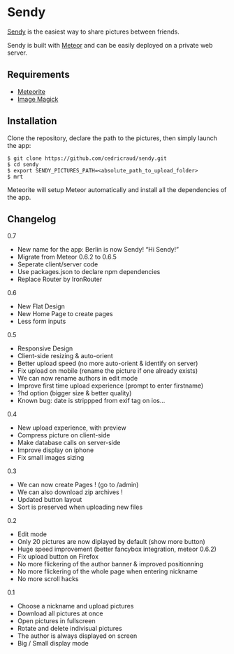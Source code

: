 # Sendy

[Sendy](http://sendy:2013) is the easiest way to share pictures between friends.

Sendy is built with [Meteor](http://www.meteor.com) and can be easily deployed on a private web server.

## Requirements

- [Meteorite](https://github.com/oortcloud/meteorite)
- [Image Magick](http://www.imagemagick.org)

## Installation

Clone the repository, declare the path to the pictures, then simply launch the app:

```
$ git clone https://github.com/cedricraud/sendy.git
$ cd sendy
$ export SENDY_PICTURES_PATH=<absolute_path_to_upload_folder>
$ mrt
```

Meteorite will setup Meteor automatically and install all the dependencies of the app.

## Changelog

0.7

* New name for the app: Berlin is now Sendy! “Hi Sendy!”
* Migrate from Meteor 0.6.2 to 0.6.5
* Seperate client/server code
* Use packages.json to declare npm dependencies
* Replace Router by IronRouter

0.6

* New Flat Design
* New Home Page to create pages
* Less form inputs

0.5

* Responsive Design
* Client-side resizing & auto-orient
* Better upload speed (no more auto-orient & identify on server)
* Fix upload on mobile (rename the picture if one already exists)
* We can now rename authors in edit mode
* Improve first time upload experience (prompt to enter firstname)
* ?hd option (bigger size & better quality)
* Known bug: date is strippped from exif tag on ios...

0.4

* New upload experience, with preview
* Compress picture on client-side
* Make database calls on server-side
* Improve display on iphone
* Fix small images sizing

0.3

* We can now create Pages ! (go to /admin)
* We can also download zip archives !
* Updated button layout
* Sort is preserved when uploading new files

0.2

* Edit mode
* Only 20 pictures are now diplayed by default (show more button)
* Huge speed improvement (better fancybox integration, meteor 0.6.2)
* Fix upload button on Firefox
* No more flickering of the author banner & improved positionning
* No more flickering of the whole page when entering nickname
* No more scroll hacks

0.1

* Choose a nickname and upload pictures
* Download all pictures at once
* Open pictures in fullscreen
* Rotate and delete indivisual pictures
* The author is always displayed on screen
* Big / Small display mode